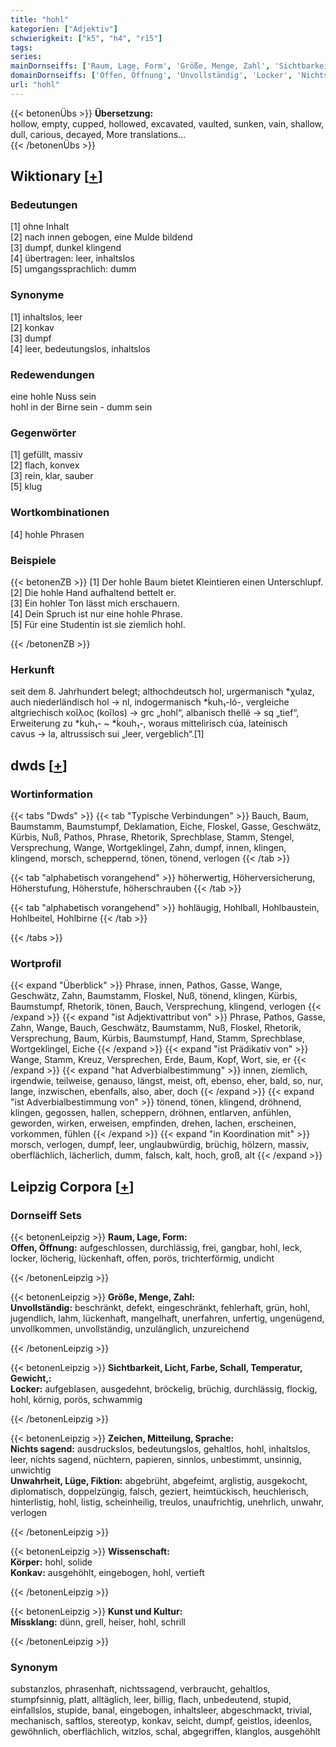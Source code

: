 ```yaml
---
title: "hohl"
kategorien: ["Adjektiv"]
schwierigkeit: ["k5", "h4", "r15"]
tags:
series:
mainDornseiffs: ['Raum, Lage, Form', 'Größe, Menge, Zahl', 'Sichtbarkeit, Licht, Farbe, Schall, Temperatur, Gewicht,', 'Zeichen, Mitteilung, Sprache', 'Wissenschaft', 'Kunst und Kultur']
domainDornseiffs: ['Offen, Öffnung', 'Unvollständig', 'Locker', 'Nichts sagend', 'Unwahrheit, Lüge, Fiktion', 'Körper', 'Konkav', 'Missklang']
url: "hohl"
---
```


{{< betonenÜbs >}}
**Übersetzung:**  
hollow, empty, cupped, hollowed, excavated, vaulted, sunken, vain, shallow, dull, carious, decayed, More translations...  
{{< /betonenÜbs >}}

## Wiktionary [[+](https://de.wiktionary.org/wiki/hohl)]

### Bedeutungen
[1] ohne Inhalt  
[2] nach innen gebogen, eine Mulde bildend  
[3] dumpf, dunkel klingend  
[4] übertragen: leer, inhaltslos  
[5] umgangssprachlich: dumm  

### Synonyme
[1] inhaltslos, leer  
[2] konkav  
[3] dumpf  
[4] leer, bedeutungslos, inhaltslos  

### Redewendungen
eine hohle Nuss sein  
hohl in der Birne sein - dumm sein  

### Gegenwörter
[1] gefüllt, massiv  
[2] flach, konvex  
[3] rein, klar, sauber  
[5] klug  

### Wortkombinationen
[4] hohle Phrasen  

### Beispiele
{{< betonenZB >}}
[1] Der hohle Baum bietet Kleintieren einen Unterschlupf.  
[2] Die hohle Hand aufhaltend bettelt er.  
[3] Ein hohler Ton lässt mich erschauern.  
[4] Dein Spruch ist nur eine hohle Phrase.  
[5] Für eine Studentin ist sie ziemlich hohl.  

{{< /betonenZB >}}
### Herkunft
seit dem 8. Jahrhundert belegt; althochdeutsch hol, urgermanisch *χulaz, auch niederländisch hol → nl, indogermanisch *ḱuh₁-ló-, vergleiche altgriechisch κοῖλος (koĩlos) → grc „hohl“, albanisch thellë → sq „tief“, Erweiterung zu *ḱuh₁- ~ *ḱouh₁-, woraus mittelirisch cúa, lateinisch cavus → la, altrussisch sui „leer, vergeblich“.[1]  



## dwds [[+](https://www.dwds.de/wb/hohl)]

### Wortinformation
{{< tabs "Dwds" >}}
{{< tab "Typische Verbindungen" >}}
Bauch, Baum, Baumstamm, Baumstumpf, Deklamation, Eiche, Floskel, Gasse, Geschwätz, Kürbis, Nuß, Pathos, Phrase, Rhetorik, Sprechblase, Stamm, Stengel, Versprechung, Wange, Wortgeklingel, Zahn, dumpf, innen, klingen, klingend, morsch, scheppernd, tönen, tönend, verlogen
{{< /tab >}}

{{< tab "alphabetisch vorangehend" >}}
höherwertig, Höherversicherung, Höherstufung, Höherstufe, höherschrauben
{{< /tab >}}

{{< tab "alphabetisch vorangehend" >}}
hohläugig, Hohlball, Hohlbaustein, Hohlbeitel, Hohlbirne
{{< /tab >}}

{{< /tabs >}}

### Wortprofil
{{< expand "Überblick" >}} Phrase, innen, Pathos, Gasse, Wange, Geschwätz, Zahn, Baumstamm, Floskel, Nuß, tönend, klingen, Kürbis, Baumstumpf, Rhetorik, tönen, Bauch, Versprechung, klingend, verlogen {{< /expand >}}
{{< expand "ist Adjektivattribut von" >}} Phrase, Pathos, Gasse, Zahn, Wange, Bauch, Geschwätz, Baumstamm, Nuß, Floskel, Rhetorik, Versprechung, Baum, Kürbis, Baumstumpf, Hand, Stamm, Sprechblase, Wortgeklingel, Eiche {{< /expand >}}
{{< expand "ist Prädikativ von" >}} Wange, Stamm, Kreuz, Versprechen, Erde, Baum, Kopf, Wort, sie, er {{< /expand >}}
{{< expand "hat Adverbialbestimmung" >}} innen, ziemlich, irgendwie, teilweise, genauso, längst, meist, oft, ebenso, eher, bald, so, nur, lange, inzwischen, ebenfalls, also, aber, doch {{< /expand >}}
{{< expand "ist Adverbialbestimmung von" >}} tönend, tönen, klingend, dröhnend, klingen, gegossen, hallen, scheppern, dröhnen, entlarven, anfühlen, geworden, wirken, erweisen, empfinden, drehen, lachen, erscheinen, vorkommen, fühlen {{< /expand >}}
{{< expand "in Koordination mit" >}} morsch, verlogen, dumpf, leer, unglaubwürdig, brüchig, hölzern, massiv, oberflächlich, lächerlich, dumm, falsch, kalt, hoch, groß, alt {{< /expand >}}

## Leipzig Corpora [[+](https://corpora.uni-leipzig.de/en/res?word=hohl&corpusId=deu_newscrawl-public_2018)]

### Dornseiff Sets
{{< betonenLeipzig >}}
**Raum, Lage, Form:**  
**Offen, Öffnung:** aufgeschlossen, durchlässig, frei, gangbar, hohl, leck, locker, löcherig, lückenhaft, offen, porös, trichterförmig, undicht  

{{< /betonenLeipzig >}}


{{< betonenLeipzig >}}
**Größe, Menge, Zahl:**  
**Unvollständig:** beschränkt, defekt, eingeschränkt, fehlerhaft, grün, hohl, jugendlich, lahm, lückenhaft, mangelhaft, unerfahren, unfertig, ungenügend, unvollkommen, unvollständig, unzulänglich, unzureichend  

{{< /betonenLeipzig >}}


{{< betonenLeipzig >}}
**Sichtbarkeit, Licht, Farbe, Schall, Temperatur, Gewicht,:**  
**Locker:** aufgeblasen, ausgedehnt, bröckelig, brüchig, durchlässig, flockig, hohl, körnig, porös, schwammig  

{{< /betonenLeipzig >}}


{{< betonenLeipzig >}}
**Zeichen, Mitteilung, Sprache:**  
**Nichts sagend:** ausdruckslos, bedeutungslos, gehaltlos, hohl, inhaltslos, leer, nichts sagend, nüchtern, papieren, sinnlos, unbestimmt, unsinnig, unwichtig  
**Unwahrheit, Lüge, Fiktion:** abgebrüht, abgefeimt, arglistig, ausgekocht, diplomatisch, doppelzüngig, falsch, geziert, heimtückisch, heuchlerisch, hinterlistig, hohl, listig, scheinheilig, treulos, unaufrichtig, unehrlich, unwahr, verlogen  

{{< /betonenLeipzig >}}


{{< betonenLeipzig >}}
**Wissenschaft:**  
**Körper:** hohl, solide  
**Konkav:** ausgehöhlt, eingebogen, hohl, vertieft  

{{< /betonenLeipzig >}}


{{< betonenLeipzig >}}
**Kunst und Kultur:**  
**Missklang:** dünn, grell, heiser, hohl, schrill  

{{< /betonenLeipzig >}}

### Synonym
substanzlos, phrasenhaft, nichtssagend, verbraucht, gehaltlos, stumpfsinnig, platt, alltäglich, leer, billig, flach, unbedeutend, stupid, einfallslos, stupide, banal, eingebogen, inhaltsleer, abgeschmackt, trivial, mechanisch, saftlos, stereotyp, konkav, seicht, dumpf, geistlos, ideenlos, gewöhnlich, oberflächlich, witzlos, schal, abgegriffen, klanglos, ausgehöhlt

